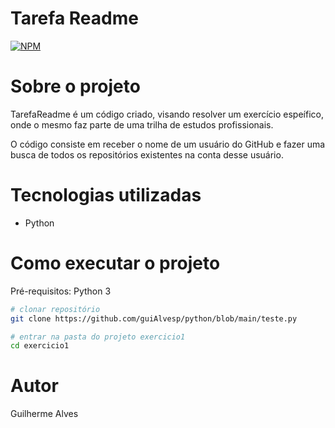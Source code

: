 # Tarefa Readme 
[![NPM](https://img.shields.io/npm/l/react)](https://github.com/guiAlvesp/tarefareadme/blob/main/LICENSE) 

# Sobre o projeto

TarefaReadme é um código criado, visando resolver um exercício espeífico, onde o mesmo faz parte de uma trilha de estudos profissionais. 

O código consiste em receber o nome de um usuário do GitHub e fazer uma busca de todos os repositórios existentes na conta desse usuário.



# Tecnologias utilizadas

- Python


# Como executar o projeto

Pré-requisitos: Python 3


```bash
# clonar repositório
git clone https://github.com/guiAlvesp/python/blob/main/teste.py

# entrar na pasta do projeto exercicio1
cd exercicio1
```

# Autor

Guilherme Alves 


